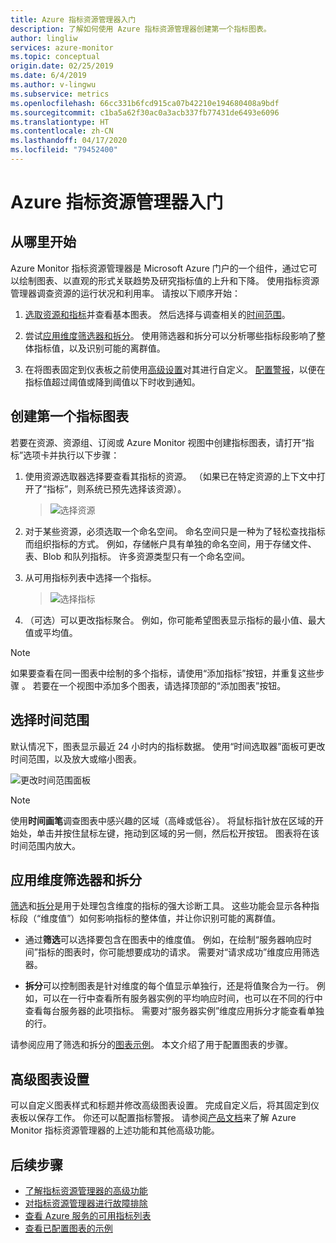 ```yaml
---
title: Azure 指标资源管理器入门
description: 了解如何使用 Azure 指标资源管理器创建第一个指标图表。
author: lingliw
services: azure-monitor
ms.topic: conceptual
origin.date: 02/25/2019
ms.date: 6/4/2019
ms.author: v-lingwu
ms.subservice: metrics
ms.openlocfilehash: 66cc331b6fcd915ca07b42210e194680408a9bdf
ms.sourcegitcommit: c1ba5a62f30ac0a3acb337fb77431de6493e6096
ms.translationtype: HT
ms.contentlocale: zh-CN
ms.lasthandoff: 04/17/2020
ms.locfileid: "79452400"
---
```

# <a name="getting-started-with-azure-metrics-explorer"></a>Azure 指标资源管理器入门

## <a name="where-do-i-start"></a>从哪里开始
Azure Monitor 指标资源管理器是 Microsoft Azure 门户的一个组件，通过它可以绘制图表、以直观的形式关联趋势及研究指标值的上升和下降。 使用指标资源管理器调查资源的运行状况和利用率。 请按以下顺序开始：

1. [选取资源和指标](#create-your-first-metric-chart)并查看基本图表。 然后选择与调查相关的[时间范围](#select-a-time-range)。

1. 尝试[应用维度筛选器和拆分](#apply-dimension-filters-and-splitting)。 使用筛选器和拆分可以分析哪些指标段影响了整体指标值，以及识别可能的离群值。

1. 在将图表固定到仪表板之前使用[高级设置](#advanced-chart-settings)对其进行自定义。 [配置警报](alerts-metric-overview.md)，以便在指标值超过阈值或降到阈值以下时收到通知。

## <a name="create-your-first-metric-chart"></a>创建第一个指标图表

若要在资源、资源组、订阅或 Azure Monitor 视图中创建指标图表，请打开“指标”选项卡并执行以下步骤： 

1. 使用资源选取器选择要查看其指标的资源。 （如果已在特定资源的上下文中打开了“指标”，则系统已预先选择该资源）。 

    > ![选择资源](./media/metrics-getting-started/resource-picker.png)

2. 对于某些资源，必须选取一个命名空间。 命名空间只是一种为了轻松查找指标而组织指标的方式。 例如，存储帐户具有单独的命名空间，用于存储文件、表、Blob 和队列指标。 许多资源类型只有一个命名空间。

3. 从可用指标列表中选择一个指标。

    > ![选择指标](./media/metrics-getting-started/metric-picker.png)

4. （可选）可以更改指标聚合。 例如，你可能希望图表显示指标的最小值、最大值或平均值。

> [!NOTE]
> 如果要查看在同一图表中绘制的多个指标，请使用“添加指标”按钮，并重复这些步骤  。 若要在一个视图中添加多个图表，请选择顶部的“添加图表”按钮。 

## <a name="select-a-time-range"></a>选择时间范围

默认情况下，图表显示最近 24 小时内的指标数据。 使用“时间选取器”面板可更改时间范围，以及放大或缩小图表。  

![更改时间范围面板](./media/metrics-getting-started/time-picker.png)

> [!NOTE]
> 使用**时间画笔**调查图表中感兴趣的区域（高峰或低谷）。 将鼠标指针放在区域的开始处，单击并按住鼠标左键，拖动到区域的另一侧，然后松开按钮。 图表将在该时间范围内放大。 

## <a name="apply-dimension-filters-and-splitting"></a>应用维度筛选器和拆分

[筛选](metrics-charts.md#apply-filters-to-charts)和[拆分](metrics-charts.md#apply-splitting-to-a-chart)是用于处理包含维度的指标的强大诊断工具。 这些功能会显示各种指标段（“维度值”）如何影响指标的整体值，并让你识别可能的离群值。

- 通过**筛选**可以选择要包含在图表中的维度值。 例如，在绘制“服务器响应时间”指标的图表时，你可能想要成功的请求。  需要对“请求成功”维度应用筛选器。  

- **拆分**可以控制图表是针对维度的每个值显示单独行，还是将值聚合为一行。 例如，可以在一行中查看所有服务器实例的平均响应时间，也可以在不同的行中查看每台服务器的此项指标。 需要对“服务器实例”维度应用拆分才能查看单独的行。 

请参阅应用了筛选和拆分的[图表示例](metric-chart-samples.md)。 本文介绍了用于配置图表的步骤。

## <a name="advanced-chart-settings"></a>高级图表设置

可以自定义图表样式和标题并修改高级图表设置。 完成自定义后，将其固定到仪表板以保存工作。 你还可以配置指标警报。 请参阅[产品文档](metrics-charts.md)来了解 Azure Monitor 指标资源管理器的上述功能和其他高级功能。

## <a name="next-steps"></a>后续步骤

* [了解指标资源管理器的高级功能](metrics-charts.md)
* [对指标资源管理器进行故障排除](metrics-troubleshoot.md)
* [查看 Azure 服务的可用指标列表](metrics-supported.md)
* [查看已配置图表的示例](metric-chart-samples.md)
